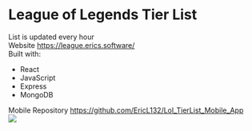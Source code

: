 # League of Legends Tier List  
List is updated every hour  
Website https://league.erics.software/  
Built with:
* React
* JavaScript
* Express
* MongoDB

Mobile Repository https://github.com/EricL132/Lol_TierList_Mobile_App  
![](https://i.gyazo.com/d7d44330afd8c94c22f664c062d95271.png)
